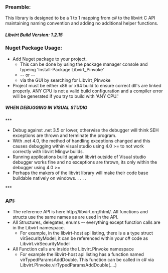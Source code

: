 <h3>Preamble:</h3>
<p>This library is designed to be a 1 to 1 mapping from c# to the libvirt C API maintaining naming convention and adding no additional helper functions.</p>
<h5>Libvirt Build Version: 1.2.15</h5>
<h3>Nuget Package Usage:</h3>
<ul>
<li>
  Add Nuget package to your project.
  <ul>
  <li>
  This can be done by using the package manager console and typeing 'Install-Package Libvirt_Pinvoke' 
  </li>
  <li>
    -- or --
  </li>
  <li>
    via the GUI by searching for Libvirt_PInvoke
  </li>
  </ul>
</li>
  <li>
 Project must be either x86 or x64 build to ensure correct dll's are linked properly. ANY CPU is not a valid build configuration and a compiler error will be generated if you try to build with 'ANY CPU.'
  </li>
</ul>

<h5>WHEN DEBUGGING IN VISUAL STUDIO</h5>
***
<ul>
<li>
Debug against .net 3.5 or lower, otherwise the debugger will think SEH exceptions are thrown and terminate the program.
</li>
<li>With .net 4.0, the method of handling exceptions changed and this causes debugging within visual studio using 4.0 >= to not work correctly with libvirt Mingw builds.</li>
<li>Running applications build against libvirt outside of Visual studio debugger works fine and no exceptions are thrown, its only within the debugger using 4.0 >=</li>
<li>Perhaps the makers of the libvirt library will make their code base buildable natively on windows. . . . .</li>
</ul>
***
<h3>API:</h3>
<ul>
 <li>
 The reference API is here http://libvirt.org/html/. All functions and structs use the same names as are used in the API.
 </li>
  <li>
 All Structures, delegates, enums -- everything except function calls are in the Libvirt namespace.
 <ul>
 <li>
 For example, in the libvirt-host api listing, there is a a type struct virSecurityModel, it can be referenced within your c# code as Libvirt.virSecurityModel
 </li>
 </ul>
 </li>
   <li>
 All Function calls are inside the Libvirt.PInvoke namespace
 <ul>
 <li>
For example the libvirt-host api listing has a function named virTypedParamsAddDouble. This function can be called in c# via Libvirt.PInvoke.virTypedParamsAddDouble(....)
 </li>
 </ul>
</ul>
<br/> 


